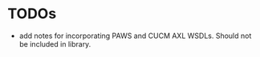 # TODOs
 - add notes for incorporating PAWS and CUCM AXL WSDLs.  Should not be included in library.
